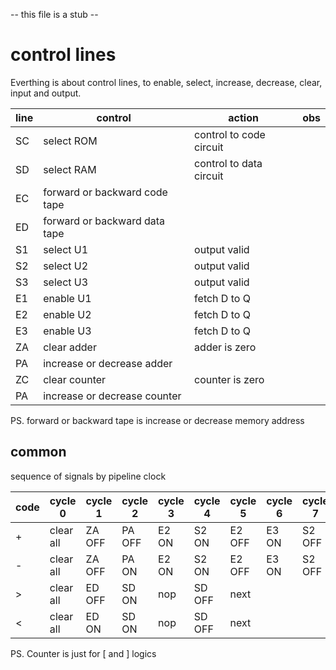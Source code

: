 -- this file is a stub --

# control lines

Everthing is about control lines, to enable, select, increase, decrease, clear, input and output.


| line | control | action | obs |
|---|---|---|---|
| SC  | select ROM | control to code circuit | |
| SD  | select RAM | control to data circuit | |
| EC  | forward or backward code tape | | |
| ED  | forward or backward data tape | | |
| S1  | select U1 | output valid | | |
| S2  | select U2 | output valid | | |
| S3  | select U3 | output valid | | |
| E1  | enable U1 | fetch D to Q | | |
| E2  | enable U2 | fetch D to Q | | |
| E3  | enable U3 | fetch D to Q | | |
| ZA  | clear adder | adder is zero | | |
| PA  | increase or decrease adder | | | 
| ZC  | clear counter | counter is zero | | |
| PA  | increase or decrease counter | | |


PS. forward or backward tape is increase or decrease memory address

## common 

sequence of signals by pipeline clock


| code | cycle 0 | cycle 1 | cycle 2 | cycle 3 | cycle 4 | cycle 5 | cycle 6 | cycle 7 | cycle 8 |
|---|---|---|---|---|---|---|---|---|---|
| \+ | clear all | ZA OFF | PA OFF | E2 ON | S2 ON | E2 OFF | E3 ON | S2 OFF | S3 ON | E3 OFF | S3 OFF | next |
| \- | clear all | ZA OFF | PA ON | E2 ON | S2 ON | E2 OFF | E3 ON | S2 OFF | S3 ON | E3 OFF | S3 OFF | next |
| \> | clear all | ED OFF | SD ON |  nop | SD OFF | next |
| \< | clear all | ED ON | SD ON |  nop | SD OFF | next |


PS. Counter is just for \[ and \] logics
